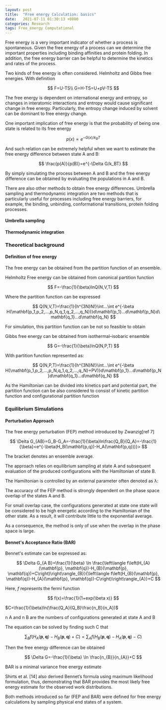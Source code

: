 ```yaml
---
layout: post
title:  "Free energy Calculation: basics"
date:   2021-07-11 01:30:13 +0800
categories: Research
tags: Free_energy Computational
---
```


Free energy is a very important indicator of whether a process is spontaneous. Given the free energy of a process can we determine the important properties including binding affinities and protein folding. In addition, the free energy barrier can be helpful to determine the kinetics and rates of the process.



Two kinds of free energy is often considered. Helmholtz and Gibbs free energies. With definition

$$
F=U-TS\\
G=H-TS=U+pV-TS
$$

The free energy is dependent on international energy and entropy, so changes in interatomic interactions and entropy would cause significant change in free energy. Particularly, the entropy change induced by solvent can be dominant to free energy change.


One important implication of free energy is that the probability of being one state is related to its free energy


$$
p(x)\propto e^{-G(x)/k_BT}
$$


And such relation can be extremely helpful when we want to estimate the free energy difference between state A and B:


$$
\frac{p(A)}{p(B)}=e^{-\Delta G/k_BT}
$$



By simply simulating the process between A and B and the free energy difference can be obtained by evaluating the populations in A and B.



There are also other methods to obtain free energy differences. Umbrella sampling and thermodynamic integration are two methods that is particularly useful for processes including free energy barriers, for example, the binding, unbinding, conformational transitions, protein folding processes.



#### Umbrella sampling

#### Thermodynamic integration





### Theoretical background 

#### Definition of free energy

The free energy can be obtained from the partition function of  an ensemble.


Helmholtz Free energy can be obtained from canonical partition function


$$
F=-\frac{1}{\beta}lnQ(N,V,T)
$$


 Where the partition function can be expressed
 

$$
Q(N,V,T)=\frac{1}{h^{3N}N!}\int...\int e^{-\beta H(\mathbf{p_1,p_2,...,p_N,q_1,q_2,...,q_N})}d\mathbf{p_1}...d\mathbf{p_N}d\mathbf{q_1}...d\mathbf{q_N}
$$


For simulation, this partition function can be not so feasible to obtain 



Gibbs free energy can be obtained from isothermal–isobaric ensemble


$$
G=-\frac{1}{\beta}lnQ(N,P,T)
$$


With partition function represented as:


$$
Q(N,P,T)=\frac{1}{h^{3N}N!}\int...\int e^{-\beta H(\mathbf{p_1,p_2,...,p_N,q_1,q_2,...,q_N}+PV)}d\mathbf{p_1}...d\mathbf{p_N}d\mathbf{q_1}...d\mathbf{q_N}
$$




As the Hamiltonian can be divided into kinetics part and potential part, the partition function can be also considered to consist of kinetic partition function  and configurational partition function

### Equilibrium Simulations

#### Perturbation Approach

The free energy perturbation (FEP) method introduced by Zwanzig[ref 7]


$$
\Delta G_{AB}=G_B-G_A=-\frac{1}{\beta}ln\frac{Q_B}{Q_A}=-\frac{1}{\beta}<e^{-\beta(H_B(\mathbf{p,q})-H_A(\mathbf{p,q}))}>
$$


The bracket denotes an ensemble average.



The approach relies on equilibrium sampling at state A and subsequent evaluation of the produced configurations with the Hamiltonian of state B.



The Hamiltonian is controlled by an external parameter often denoted as λ: 



The accuracy of the FEP method is strongly dependent on the phase space overlap of the states A and B.



For small overlap case, the configurations generated at state one state will be considered to be high energetic according to the Hamiltonian of the other state. As a result, it will contribute little to the exponential average. 


As a consequence, the method is only of use when the overlap in the phase space is large.



#### Bennet's Acceptance Ratio (BAR)


Bennet's estimate can be expressed as:


$$
\Delta G_{A B}=\frac{1}{\beta} \ln \frac{\left\langle f\left(H_{A}(\mathbf{p}, \mathbf{q})-H_{B}(\mathbf{p}, \mathbf{q})+C\right)\right\rangle_{B}}{\left\langle f\left(H_{B}(\mathbf{p}, \mathbf{q})-H_{A}(\mathbf{p}, \mathbf{q})-C\right)\right\rangle_{A}}+C
$$


Here, $f$ represents the fermi function


$$
f(x)=\frac{1}{1+exp(\beta x)}
$$


$C=\frac{1}{\beta}ln(\frac{Q_A}{Q_B}\frac{n_B}{n_A})$


n A and n B are the numbers of configurations generated at state A and B



The equation can be solved by finding such C that


$$
\sum_{B} f\left(H_{A}(\mathbf{p}, \mathbf{q})-H_{B}(\mathbf{p}, \mathbf{q})+C\right)=\sum_{A} f\left(H_{B}(\mathbf{p}, \mathbf{q})-H_{A}(\mathbf{p}, \mathbf{q})-C\right)
$$


Then the free energy difference can be obtained


$$
\Delta G=-\frac{1}{\beta} \ln \frac{n_{B}}{n_{A}}+C
$$




BAR is a minimal variance free energy estimate



Shirts et al. [14] also derived Bennet’s formula using maximum
likelihood formulation, thus, demonstrating that BAR provides
the most likely free energy estimate for the observed work
distributions.





Both methods introduced so far (FEP and BAR) were defined
for free energy calculations by sampling physical end states of a
system.
